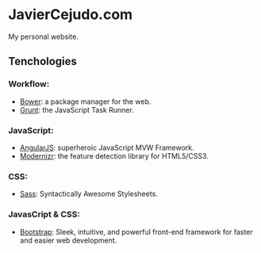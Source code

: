 # JavierCejudo.com

My personal website.

## Tenchologies

### Workflow:

- [Bower](http://bower.io/): a package manager for the web.
- [Grunt](http://gruntjs.com/): the JavaScript Task Runner.

### JavaScript:

- [AngularJS](http://angularjs.org/): superheroic JavaScript MVW Framework.
- [Modernizr](http://modernizr.com/): the feature detection library for
HTML5/CSS3.

### CSS:

- [Sass](http://sass-lang.com/): Syntactically Awesome Stylesheets.

### JavasCript & CSS:

- [Bootstrap](http://twitter.github.io/bootstrap/): Sleek, intuitive, and
powerful front-end framework for faster and easier web development.
